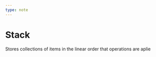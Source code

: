 ```yaml
---
type: note
---
```

# Stack

Stores collections of items in the linear order that operations are aplie